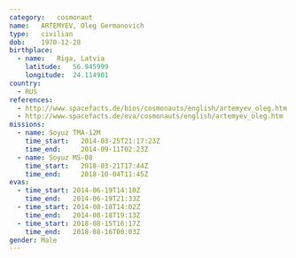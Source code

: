 ```yaml
---
category:	cosmonaut
name:	ARTEMYEV, Oleg Germanovich
type:	civilian
dob:	1970-12-28
birthplace:
  - name:	Riga, Latvia
    latitude:	56.945999
    longitude:	24.114901
country:
  - RUS
references:
  - http://www.spacefacts.de/bios/cosmonauts/english/artemyev_oleg.htm
  - http://www.spacefacts.de/eva/cosmonauts/english/artemyev_oleg.htm
missions:
  - name: Soyuz TMA-12M
    time_start:   2014-03-25T21:17:23Z
    time_end:     2014-09-11T02:23Z
  - name: Soyuz MS-08
    time_start:   2018-03-21T17:44Z
    time_end:     2018-10-04T11:45Z
evas:
  - time_start: 2014-06-19T14:10Z
    time_end:   2014-06-19T21:33Z
  - time_start: 2014-08-18T14:02Z
    time_end:   2014-08-18T19:13Z
  - time_start: 2018-08-15T16:17Z
    time_end:	2018-08-16T00:03Z
gender:	Male
---
```

